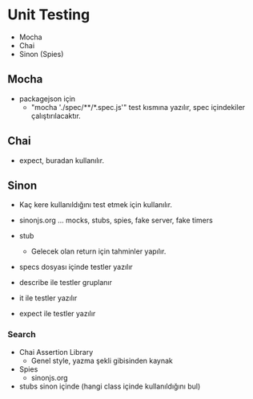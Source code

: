 # Unit Testing

* Mocha
* Chai
* Sinon (Spies)

## Mocha
* packagejson için 
  * "mocha './spec/**/*.spec.js'" test kısmına yazılır, spec içindekiler çalıştırılacaktır.

## Chai
* expect, buradan kullanılır.

## Sinon
* Kaç kere kullanıldığını test etmek için kullanılır.
* sinonjs.org ... mocks, stubs, spies, fake server, fake timers
* stub
  * Gelecek olan return için tahminler yapılır.

* specs dosyası içinde testler yazılır
* describe ile testler gruplanır
* it ile testler yazılır
* expect ile testler yazılır


### Search
* Chai Assertion Library
  * Genel style, yazma şekli gibisinden kaynak
* Spies
  * sinonjs.org
* stubs sinon içinde (hangi class içinde kullanıldığını bul)